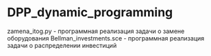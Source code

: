 # DPP_dynamic_programming

zamena_itog.py - программная реализация задачи о замене оборудования
Bellman_investments.sce - программная реализация задачи о распределении инвестиций
